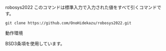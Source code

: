  robosys2022
このコマンドは標準入力で入力された値をすべて引くコマンドです。
```
git clone https://github.com/OnoHidekazu/robosys2022.git
```

動作環境

BSD3条項を使用しています。


